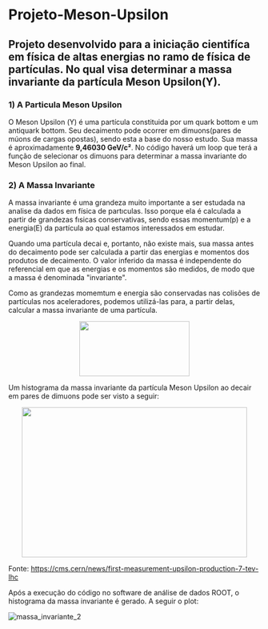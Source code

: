 # Projeto-Meson-Upsilon

## Projeto desenvolvido para a iniciação cientifíca em física de altas energias no ramo de física de partículas. No qual visa determinar a massa invariante da partícula Meson Upsilon(Y). 

### 1) A Particula Meson Upsilon

O Meson Upsilon (Υ) é uma partícula constituida por um quark bottom e um antiquark bottom. Seu decaimento pode ocorrer em dimuons(pares de múons de cargas opostas), sendo esta a base do nosso estudo.
Sua massa é aproximadamente <b>9,46030 GeV/c²</b>. No código haverá um loop que terá a função de selecionar os dimuons para determinar a massa invariante do 
Meson Upsilon ao final.

 ### 2) A Massa Invariante 
 
A massa invariante é uma grandeza muito importante a ser estudada na analise da dados em física de partıculas. Isso porque ela é calculada a partir de grandezas fısicas conservativas, sendo essas momentum(p) e a energia(E) da partícula ao qual estamos interessados em estudar.

Quando uma partícula decai e, portanto, não existe mais, sua massa antes do decaimento pode ser calculada a partir das energias e momentos dos produtos de decaimento. O valor inferido da massa é independente do referencial em que as energias e os momentos são medidos, de modo que a massa é denominada "invariante". 

Como as grandezas momemtum e energia são conservadas nas colisões de partículas nos aceleradores, podemos utilizá-las para, a partir delas, calcular a massa invariante de uma partícula.

<p align="center">
  <img width="220" height="110" src= "https://user-images.githubusercontent.com/62472486/96741268-fe28ac80-1397-11eb-92c2-151c79df85e8.png">
</p>

Um histograma da massa invariante da partícula Meson Upsilon ao decair em pares de dimuons pode ser visto a seguir:

<p align="center">
  <img width="450" height="300" src= "https://user-images.githubusercontent.com/62472486/86185351-885cb480-bb0c-11ea-8ed1-614f43fa2c79.gif">
</p>


Fonte: https://cms.cern/news/first-measurement-upsilon-production-7-tev-lhc

Após a execução do código no software de análise de dados ROOT, o histograma da massa invariante é gerado. A seguir o plot:

![massa_invariante_2](https://user-images.githubusercontent.com/62472486/96740570-56ab7a00-1397-11eb-8f11-fd8290d04084.jpg)

